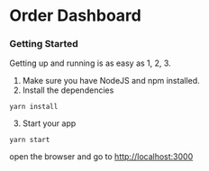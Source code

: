 # Order Dashboard

### Getting Started

Getting up and running is as easy as 1, 2, 3.

1. Make sure you have NodeJS and npm installed.
2. Install the dependencies
  ```
  yarn install
  ```
3. Start your app
  ```
  yarn start
  ```

open the browser and go to [http://localhost:3000](http://localhost:3000)

